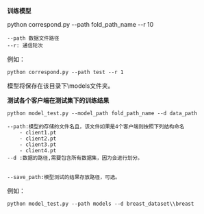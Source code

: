 **训练模型**

python correspond.py --path fold_path_name --r 10

~~~
--path 数据文件路径
--r: 通信轮次
~~~



例如：

~~~
python correspond.py --path test --r 1
~~~

模型将保存在该目录下\models文件夹。

**测试各个客户端在测试集下的训练结果**

~~~
python model_test.py --model_path fold_path_name --d data_path

--path:模型的存储的文件名且，该文件如果是4个客户端则按照下列结构命名
	- client1.pt
	- client2.pt
	- client3.pt
	- client4.pt
--d :数据的路径,需要包含所有数据集，因为会进行划分。


--save_path:模型测试的结果存放路径，可选。

~~~



例如：

~~~
python model_test.py --path models --d breast_dataset\\breast
~~~



